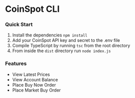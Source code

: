 CoinSpot CLI
============

### Quick Start

1. Install the dependencies `npm install`
2. Add your CoinSpot API key and secret to the .env file
3. Compile TypeScript by running `tsc` from the root directory
4. From inside the `dist` directory run `node index.js`

### Features

* View Latest Prices
* View Account Balance
* Place Buy Now Order
* Place Market Buy Order